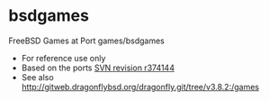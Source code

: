 bsdgames
========

FreeBSD Games at Port games/bsdgames

* For reference use only
* Based on the ports [SVN revision r374144](http://svnweb.freebsd.org/ports/head/games/bsdgames/Makefile?revision=374144&view=markup)
* See also <http://gitweb.dragonflybsd.org/dragonfly.git/tree/v3.8.2:/games>
